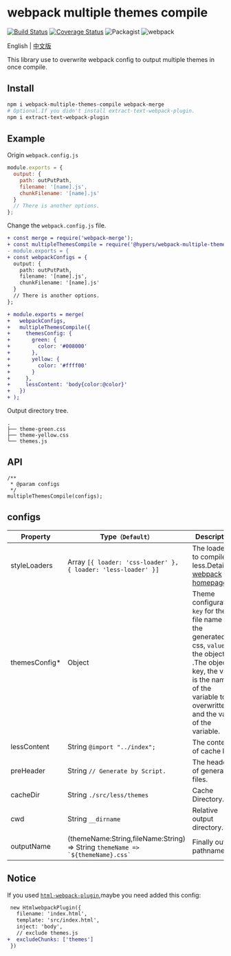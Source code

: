 # webpack multiple themes compile

[![Build Status](https://travis-ci.org/rsuite/webpack-multiple-themes-compile.svg?branch=master)](https://travis-ci.org/rsuite/webpack-multiple-themes-compile)
[![Coverage Status](https://coveralls.io/repos/github/hiyangguo/webpack-mutiple-theme-bundle-css-demo/badge.svg?branch=master)](https://coveralls.io/github/hiyangguo/webpack-mutiple-theme-bundle-css-demo?branch=master)
![Packagist](https://img.shields.io/packagist/l/doctrine/orm.svg)
![webpack](https://img.shields.io/badge/webpack-%3E%3D3%20%7C%20%3E%3D4-green.svg)

English | [中文版][readm-cn]

This library use to overwrite webpack config to output multiple themes in once compile.

## Install

```bash
npm i webpack-multiple-themes-compile webpack-merge
# Optional.If you didn't install extract-text-webpack-plugin.
npm i extract-text-webpack-plugin
```

## Example

Origin `webpack.config.js`

```javascript
module.exports = {
  output: {
    path: outPutPath,
    filename: '[name].js',
    chunkFilename: '[name].js'
  }
  // There is another options.
};
```

Change the `webpack.config.js` file.

```diff
+ const merge = require('webpack-merge');
+ const multipleThemesCompile = require('@hypers/webpack-multiple-themes-compile');
- module.exports = {
+ const webpackConfigs = {
  output: {
    path: outPutPath,
    filename: '[name].js',
    chunkFilename: '[name].js'
  }
  // There is another options.
};

+ module.exports = merge(
+   webpackConfigs,
+   multipleThemesCompile({
+     themesConfig: {
+       green: {
+         color: '#008000'
+       },
+       yellow: {
+         color: '#ffff00'
+       }
+     },
+     lessContent: 'body{color:@color}'
+   })
+ );
```

Output directory tree.

```
.
├── theme-green.css
├── theme-yellow.css
└── themes.js
```

## API

```
/**
 * @param configs
 */
multipleThemesCompile(configs);
```

## configs

| Property       | Type`（Default）`                                                                  | Description                                                                                                                                                                                          |
| -------------- | ---------------------------------------------------------------------------------- | ---------------------------------------------------------------------------------------------------------------------------------------------------------------------------------------------------- |
| styleLoaders   | Array `[{ loader: 'css-loader' }, { loader: 'less-loader' }]`                      | The loaders to compile less.Details in [webpack homepage](https://webpack.js.org/configuration/module/#rule-loader)                                                                                  |
| themesConfig\* | Object                                                                             | Theme configuration. `key` for the file name of the generated css, `value` for the object .The object's key, the value is the name of the variable to be overwritten, and the value of the variable. |
| lessContent    | String `@import "../index";`                                                       | The content of cache less.                                                                                                                                                                           |
| preHeader      | String `// Generate by Script.`                                                    | The header of generate files.                                                                                                                                                                        |
| cacheDir       | String `./src/less/themes`                                                         | Cache Directory.                                                                                                                                                                                     |
| cwd            | String `__dirname`                                                                 | Relative output directory.                                                                                                                                                                           |
| outputName     | (themeName:String,fileName:String) => String `` themeName => `${themeName}.css` `` | Finally output pathname.                                                                                                                                                                             |

## Notice

If you used [`html-webpack-plugin`](https://www.npmjs.com/package/html-webpack-plugin),maybe you need added this config:

```diff
 new HtmlwebpackPlugin({
   filename: 'index.html',
   template: 'src/index.html',
   inject: 'body',
   // exclude themes.js
+  excludeChunks: ['themes']
 })
```

[readm-cn]: https://github.com/rsuite/webpack-multiple-themes-compile/blob/master/README_zh.md
